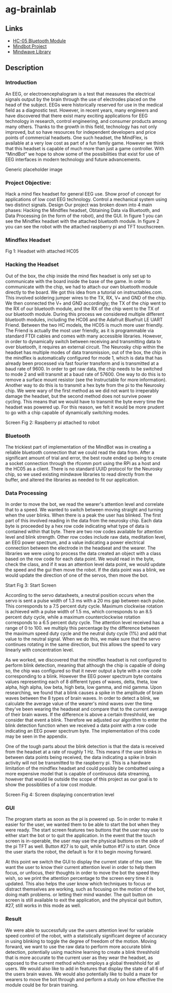 # ag-brainlab
## Links
- [HC-05 Bluetooth Module](https://www.gme.cz/data/attachments/dsh.772-148.1.pdf)
- [Mindbot Project](https://courses.ece.cornell.edu/ece5990/ECE5725_Fall2018_Projects/sak295_mab586/index.html)
- [Mindwave Library](https://github.com/robintibor/python-mindwave-mobile)
## Description
### Introduction
An EEG, or electroencephalogram is a test that measures the electrical signals output by the brain through the use of electrodes placed on the head of the subject. EEGs were historically reserved for use in the medical field as a diagnostic test. However, in recent years, many engineers and have discovered that there exist many exciting applications for EEG technology in research, control engineering, and consumer products among many others. Thanks to the growth in this field, technology has not only improved, but so have resources for independent developers and price points of commercial headsets. One such headset, the MindFlex, is available at a very low cost as part of a fun family game. However we think that this headset is capable of much more than just a game controller. With “MindBot” we hope to show some of the possibilities that exist for use of EEG interfaces in modern technology and future advancements.

Generic placeholder image
### Project Objective:
Hack a mind flex headset for general EEG use.
Show proof of concept for applications of low cost EEG technology.
Control a mechanical system using two distinct signals.
Design
Our project was broken down into 4 main phases: Hacking the Mindflex headset, Obtaining Data via Bluetooth, and Data Processing (in the form of the robot), and the GUI. In figure 1 you can see the Mindflex headset with the attached bluetooth module. In figure 2 you can see the robot with the attached raspberry pi and TFT touchscreen.

### Mindflex Headset
Fig 1: Headset with attached HC05

### Hacking the Headset
Out of the box, the chip inside the mind flex headset is only set up to communicate with the board inside the base of the game. In order to communicate with the chip, we had to attach our own bluetooth module directly to the board. We got this idea from a tutorial on instructables.com. This involved soldering jumper wires to the TX, RX, V+ and GND of the chip. We then connected the V+ and GND accordingly; the TX of the chip went to the RX of our bluetooth module, and the RX of the chip went to the TX of our bluetooth module. During this process we considered multiple different bluetooth modules, including the HC06 and the Adafruit Bluefruit LE UART Friend. Between the two HC models, the HC05 is much more user friendly. The Friend is actually the most user friendly, as it is programmable via standard FTDI cables and comes with many accessible libraries. However, in order to dynamically switch between receiving and transmitting data to over bluetooth, it requires an external circuit. The Neurosky chip within the headset has multiple modes of data transmission, out of the box, the chip in the mindflex is automatically configured for mode 1, which is data that has already been processed via fast fourier transform and is transmitted at a baud rate of 9600. In order to get raw data, the chip needs to be switched to mode 2 and will transmit at a baud rate of 57600. One way to do this is to remove a surface mount resistor (see the Instructable for more information). Another way to do this is to transmit a hex byte from the pi to the Neurosky chip. We were wary of the first method as we did not want to irreperably damage the headset, but the second method does not survive power cycling. This means that we would have to transmit the byte every time the headset was powered up. For this reason, we felt it would be more prudent to go with a chip capable of dynamically switching modes.

Screen
Fig 2: Raspberry pi attached to robot

### Bluetooth
The trickiest part of implementation of the MindBot was in creating a reliable bluetooth connection that we could read the data from. After a significant amount of trial and error, the best route ended up being to create a socket connection through the rfcomm port using the RPi as a host and the HC05 as a client. There is no standard UUID protocol for the Neurosky chip, so we used existing mindwave libraries to read directly from the buffer, and altered the libraries as needed to fit our application.

### Data Processing
In order to move the bot, we read the wearer's attention level and correlate that to a speed. We wanted to switch between moving straight and turning when the user blinks. When there is a peak the user has blinked. The first part of this involved reading in the data from the neurosky chip. Each data byte is proceeded by a hex row code indicating what type of data is contained within that byte. There are two row codes available for attention level and blink strength. Other row codes include raw data, meditation level, an EEG power spectrum, and a value indicating a power electrical connection between the electrode in the headseat and the wearer. The libraries we were using to process the data created an object with a class based on the row code for each data point. We would read in the byte, check the class, and if it was an attention level data point, we would update the speed and the gui then move the robot. If the data point was a blink, we would update the direction of one of the servos, then move the bot.

Start
Fig 3: Start Screen

According to the servo datasheets, a neutral position occurs when the servo is sent a pulse width of 1.3 ms with a 20 ms gap between each pulse. This corresponds to a 7.5 percent duty cycle. Maximum clockwise rotation is achieved with a pulse width of 1.5 ms, which corresponds to an 8.5 percent duty cycle, while a maximum counterclockwise rotation corresponds to a 6.5 percent duty cycle. The attention level received has a range of 0 to 100. we multiply this percentage by the difference between the maximum speed duty cycle and the neutral duty cycle (1%) and add that value to the neutral signal. When we do this, we make sure that the servo continues rotating in the same direction, but this allows the speed to vary linearly with concentration level.

As we worked, we discovered that the mindflex headset is not configured to perform blink detection, meaning that although the chip is capable of doing so, the chip was configured so that it never output a byte with a row code corresponding to a blink. However the EEG power spectrum byte contains values representing each of 8 different types of waves, delta, theta, low alpha, high alpha, low beta, high beta, low gamma, and mid gamma. Upon researching, we found that a blink causes a spike in the amplitude of brain waves between the 8 types of brain waves. In order to detect a blink, we calculate the average value of the wearer's mind waves over the time they've been wearing the headseat and compare that to the current average of their brain waves. If the difference is above a certain threshhold, we consider that event a blink. Therefore we adjusted our algorithm to enter the blink detection function when we received a data point with a row code indicating an EEG power spectrum byte. The implementation of this code may be seen in the appendix.

One of the tough parts about the blink detection is that the data is received from the headset at a rate of roughly 1 Hz. This means if the user blinks in between data points being received, the data indicating a spike in brain activity will not be transmitted to the raspberry pi. This is a hardware limitation of the mindflex headset and could possibly be combatted using a more expensive model that is capable of continuous data streaming, however that would lie outside the scope of this project as our goal is to show the possiblities of a low cost module.

Screen
Fig 4: Screen displaying concentration level

### GUI
The program starts as soon as the pi is powered up. So in order to make it easier for the user, we wanted them to be able to start the bot when they were ready. The start screen features two buttons that the user may use to either start the bot or to quit the application. In the event that the touch screen is in-operable, the user may use the physical buttons on the side of the pi TFT as well. Button #27 is to quit, while button #17 is to start. Once the user starts the robot, the default is for it to begin moving forward.

At this point we switch the GUI to display the current state of the user. We want the user to know their current attention level in order to help them focus, or unfocus, their thoughts in order to move the bot the speed they wish, so we print the attention percentage to the screen eery time it is updated. This also helps the user know which techniques to focus or distract themselves are working, such as focusing on the motion of the bot, doing math problems. or letting their mind wander. The quit button on screen is still available to exit the application, and the physical quit button, #27, still works in this mode as well.

### Result
We were able to successfully use the users attention level for variable speed control of the robot, with a statistically significant degree of accuracy in using blinking to toggle the degree of freedom of the motion. Moving forward, we want to use the raw data to perform more accurate blink detection, potentially using machine learning to create a blink threshhold that is more accurate to the current user as they wear the headset, as opposed to the current method which employs a global threshhold for all users. We would also like to add in features that display the state of all 6 of the users brain waves. We would also potentially like to build a maze for wearers to move the bot through and perform a study on how effective the module could be for brain training.
